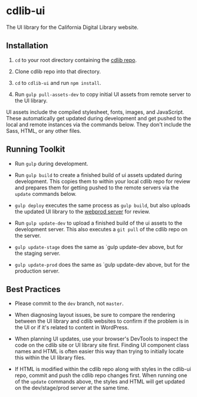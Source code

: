 # cdlib-ui
The UI library for the California Digital Library website.

## Installation

1. `cd` to your root directory containing the [cdlib repo](https://github.com/cdlib/cdlib).

2. Clone cdlib repo into that directory.

3. `cd` to `cdlib-ui` and run `npm install`.

4. Run `gulp pull-assets-dev` to copy initial UI assets from remote server to the UI library.

UI assets include the compiled stylesheet, fonts, images, and JavaScript. These automatically get updated during development and get pushed to the local and remote instances via the commands below. They don't include the Sass, HTML, or any other files.

## Running Toolkit

* Run `gulp` during development.

* Run `gulp build` to create a finished build of ui assets updated during development. This copies them to within your local cdlib repo for review and prepares them for getting pushed to the remote servers via the `update` commands below.

* `gulp deploy` executes the same process as `gulp build`, but also uploads the updated UI library to the [webprod server](http://webprod.cdlib.org/cdlib/cdlib-ui) for review.

* Run `gulp update-dev` to upload a finished build of the ui assets to the development server. This also executes a `git pull` of the cdlib repo on the server.

* `gulp update-stage` does the same as `gulp update-dev above, but for the staging server.

* `gulp update-prod` does the same as `gulp update-dev above, but for the production server.

## Best Practices

* Please commit to the `dev` branch, not `master`.

* When diagnosing layout issues, be sure to compare the rendering between the UI library and cdlib websites to confirm if the problem is in the UI or if it's related to content in WordPress.

* When planning UI updates, use your browser's DevTools to inspect the code on the cdlib site or UI library site first. Finding UI component class names and HTML is often easier this way than trying to initially locate this within the UI library files.

* If HTML is modified within the cdlib repo along with styles in the cdlib-ui repo, commit and push the cdlib repo changes first. When running one of the `update` commands above, the styles and HTML will get updated on the dev/stage/prod server at the same time.
